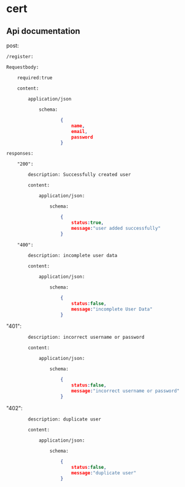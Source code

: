 # cert
## Api documentation

post:

    /register:

    Requestbody:
    
        required:true
    
        content:
    
            application/json
    
                schema:
```JSON
                    {
                        name,
                        email,
                        password
                    }
```
    responses:

        "200":
    
            description: Successfully created user
    
            content:
    
                application/json:
    
                    schema:
```JSON                    
                    {
						status:true,
						message:"user added successfully"
					}
```
        "400":
    
            description: incomplete user data
    
            content:
    
                application/json:
    
                    schema:
```JSON                    
                    {
						status:false,
						message:"incomplete User Data"
					}
```          
"401":
    
            description: incorrect username or password
    
            content:
    
                application/json:
    
                    schema:
```JSON                    
                    {
						status:false,
						message:"incorrect username or password"
					}
```
"402":
    
            description: duplicate user
    
            content:
    
                application/json:
    
                    schema:
```JSON                    
                    {
						status:false,
						message:"duplicate user"
					}
```